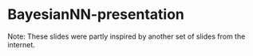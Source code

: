 # BayesianNN-presentation

Note: These slides were partly inspired by another set of slides from the internet.
